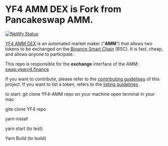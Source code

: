 # YF4 AMM DEX is Fork from Pancakeswap AMM.
[![Netlify Status](https://api.netlify.com/api/v1/badges/c6ef7e73-4a84-410d-83b0-b89326787dff/deploy-status)](https://app.netlify.com/sites/swap-master/deploys)

[YF4 AMM DEX](https://swap.yearn4.finance/) is an automated market maker (“**AMM**”) that allows two tokens to be exchanged on the [Binance Smart Chain](https://www.binance.org/en/smartChain) (BSC). It is fast, cheap, and allows anyone to participate.

This repo is responsible for the **exchange** interface of the AMM: [swap.yearn4.finance](https://swap.yearn4.finance/)

If you want to contribute, please refer to the [contributing guidelines](./CONTRIBUTING.md) of this project.
If you want to list a token, refers to the [listing guidelines](./listing.md) .




to start:
git clone YF4-AMM repo on your machine
open terminal in your mac

gite clone YF4 repo

yarn install

yarn start (to test)

Yarn Build (to build)


